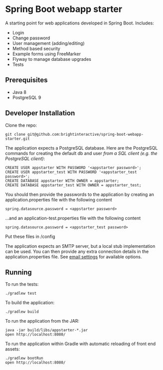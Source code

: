 Spring Boot webapp starter
==========================

A starting point for web applications developed in Spring Boot. Includes:

* Login
* Change password
* User management (adding/editing)
* Method based security
* Example forms using FreeMarker
* Flyway to manage database upgrades
* Tests

Prerequisites
-------------

* Java 8
* PostgreSQL 9


Developer Installation
----------------------

Clone the repo:

    git clone git@github.com:brightinteractive/spring-boot-webapp-starter.git

The application expects a PostgreSQL database. Here are the PostgreSQL commands for creating the default db and user *from a SQL client (e.g. the PostgreSQL client)*:

    CREATE USER appstarter WITH PASSWORD '<appstarter password>';
    CREATE USER appstarter_test WITH PASSWORD '<appstarter_test password>';
    CREATE DATABASE appstarter WITH OWNER = appstarter;
    CREATE DATABASE appstarter_test WITH OWNER = appstarter_test;

You should then provide the passwords to the application by creating an application.properties file with the following content

    spring.datasource.password = <appstarter password>

...and an application-test.properties file with the following content

    spring.datasource.password = <appstarter_test password>
	
Put these files in /config

The application expects an SMTP server, but a local stub implementation can be used.
You can then provide any extra connection details in the application.properties file.
See [email settings](http://docs.spring.io/spring-boot/docs/current/reference/html/boot-features-email.html) for available options.

Running
-------

To run the tests:

    ./gradlew test

To build the application:

	./gradlew build 	
	
To run the application from the JAR:

    java -jar build/libs/appstarter-*.jar
    open http://localhost:8080/
	
To run the application within Gradle with automatic reloading of front end assets:

    ./gradlew bootRun
    open http://localhost:8080/	

